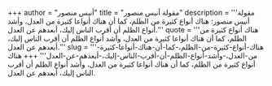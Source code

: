 +++
author = "أنيس منصور"
title = "مقولة أنيس منصور"
description = '''مقولة أنيس منصور: هناك أنواع كثيرة من الظلم، كما أن هناك أنواعا كثيرة من العدل، وأشد أنواع الظلم أن أقرب الناس إليك، أبعدهم عن العدل.'''
quote = '''هناك أنواع كثيرة من الظلم، كما أن هناك أنواعا كثيرة من العدل، وأشد أنواع الظلم أن أقرب الناس إليك، أبعدهم عن العدل.'''
slug = '''هناك-أنواع-كثيرة-من-الظلم،-كما-أن-هناك-أنواعا-كثيرة-من-العدل،-وأشد-أنواع-الظلم-أن-أقرب-الناس-إليك،-أبعدهم-عن-العدل'''
+++
هناك أنواع كثيرة من الظلم، كما أن هناك أنواعا كثيرة من العدل، وأشد أنواع الظلم أن أقرب الناس إليك، أبعدهم عن العدل.
